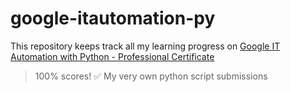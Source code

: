 # google-itautomation-py
This repository keeps track all my learning progress on [Google IT Automation with Python - Professional Certificate](https://www.coursera.org/professional-certificates/google-it-automation)
> 100% scores! ✅ My very own python script submissions


